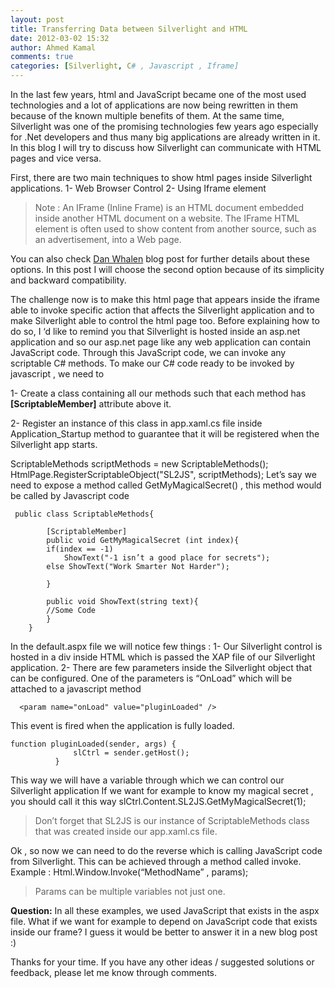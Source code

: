 ```yaml
---
layout: post
title: Transferring Data between Silverlight and HTML
date: 2012-03-02 15:32
author: Ahmed Kamal
comments: true
categories: [Silverlight, C# , Javascript , Iframe]
---
```

In the last few years, html and JavaScript became one of the most used technologies and a lot of applications are now being rewritten in them because of the known multiple benefits of them. At the same time, Silverlight was one of the promising technologies few years ago especially for .Net developers and thus many big applications are already written in it.  In this blog I will try to discuss how Silverlight can communicate with HTML pages and vice versa. 

First, there are two main techniques to show html pages inside Silverlight applications. 
1-	Web Browser Control
2-	Using Iframe element

> Note : An IFrame (Inline Frame) is an HTML document embedded inside
> another HTML document on a website. The IFrame HTML element is often
> used to show content from another source, such as an advertisement,
> into a Web page.

You can also check [Dan Whalen](http://weblogs.asp.net/dwahlin/integrating-html-into-silverlight-applications) blog post for further details about these options. In this post I will choose the second option because of its simplicity and backward compatibility.

The challenge now is to make this html page that appears inside the iframe able to invoke specific action that affects the Silverlight application and to make Silverlight able to control the html page too.
Before explaining how to do so, I ‘d like to remind you that Silverlight is hosted inside an asp.net application and so our asp.net page like any web application can contain JavaScript code. Through this JavaScript code, we can invoke any scriptable C# methods.
To make our C# code ready to be invoked by javascript , we need to 

1-	Create a class containing all our methods such that each method has **[ScriptableMember]** attribute above it.

2-	Register an instance of this class in app.xaml.cs file inside Application_Startup method to guarantee that it will be registered when the Silverlight app starts.

ScriptableMethods scriptMethods = new ScriptableMethods();
HtmlPage.RegisterScriptableObject("SL2JS", scriptMethods);
Let’s say we need to expose a method called GetMyMagicalSecret() , this method would be called by Javascript code 

   

     public class ScriptableMethods{
    
            [ScriptableMember]
            public void GetMyMagicalSecret (int index){
            if(index == -1) 
                ShowText("-1 isn’t a good place for secrets");
            else ShowText("Work Smarter Not Harder");
            
            }
    
            public void ShowText(string text){
            //Some Code
            }
        }

In the default.aspx file we will notice few things :
1-	Our Silverlight control is hosted in a div inside HTML which is passed the XAP file of our Silverlight application.
2-	There are few parameters inside the Silverlight object that can be configured. One of the parameters is “OnLoad” which will be attached to a javascript method 

      <param name="onLoad" value="pluginLoaded" />

This event is fired when the application is fully loaded.

    function pluginLoaded(sender, args) {
                  slCtrl = sender.getHost();
              }

This way we will have a variable through which we can control our Silverlight application
If we want for example to know my magical secret , you should call it this way 
slCtrl.Content.SL2JS.GetMyMagicalSecret(1);

> Don’t forget that SL2JS is our instance of ScriptableMethods class
> that was created inside our app.xaml.cs file.

Ok , so now we can need to do the reverse which is calling JavaScript code from Silverlight. This can be achieved through a method called invoke. Example :
Html.Window.Invoke(“MethodName” , params);

> Params can be multiple variables not just one.

**Question:** In all these examples, we used JavaScript that exists in the aspx file. What if we want for example to depend on JavaScript code that exists inside our frame?
I guess it would be better to answer it in a new blog post :) 

Thanks for your time. If you have any other ideas / suggested solutions or feedback, please let me know through comments.

